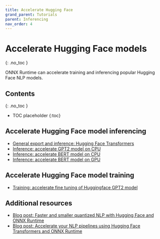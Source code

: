 ```yaml
---
title: Accelerate Hugging Face
grand_parent: Tutorials
parent: Inferencing
nav_order: 4
---
```

# Accelerate Hugging Face models
{: .no_toc }

ONNX Runtime can accelerate training and inferencing popular Hugging Face NLP models. 

## Contents
{: .no_toc }

* TOC placeholder
{:toc}


## Accelerate Hugging Face model inferencing

* [General export and inference: Hugging Face Transformers](https://github.com/huggingface/transformers/blob/master/notebooks/04-onnx-export.ipynb)
* [Inference: accelerate GPT2 model on CPU](https://github.com/microsoft/onnxruntime/blob/master/onnxruntime/python/tools/transformers/notebooks/Inference_GPT2_with_OnnxRuntime_on_CPU.ipynb)
* [Inference: accelerate BERT model on CPU](https://github.com/microsoft/onnxruntime/blob/master/onnxruntime/python/tools/transformers/notebooks/PyTorch_Bert-Squad_OnnxRuntime_CPU.ipynb)
* [Inference: accelerate BERT model on GPU](https://github.com/microsoft/onnxruntime/blob/master/onnxruntime/python/tools/transformers/notebooks/PyTorch_Bert-Squad_OnnxRuntime_GPU.ipynb)

## Accelerate Hugging Face model training

* [Training: accelerate fine tuning of Huggingface GPT2 model](https://github.com/microsoft/onnxruntime-training-examples/tree/master/huggingface-gpt2)

## Additional resources
* [Blog post: Faster and smaller quantized NLP with Hugging Face and ONNX Runtime](https://medium.com/microsoftazure/faster-and-smaller-quantized-nlp-with-hugging-face-and-onnx-runtime-ec5525473bb7)
* [Blog post: Accelerate your NLP pipelines using Hugging Face Transformers and ONNX Runtime](https://medium.com/microsoftazure/accelerate-your-nlp-pipelines-using-hugging-face-transformers-and-onnx-runtime-2443578f4333)
